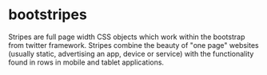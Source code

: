 bootstripes
===========

Stripes are full page width CSS objects which work within the bootstrap from twitter framework.  Stripes combine the beauty of "one page" websites (usually static, advertising an app, device or service) with the functionality found in rows in mobile and tablet applications.

